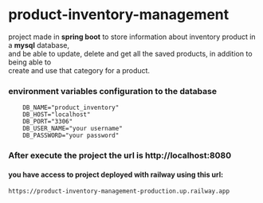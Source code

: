 # product-inventory-management

project made in **spring boot** to store information about inventory product in a **mysql** database,   
and be able to update, delete and get all the saved products, in addition to being able to   
create and use that category for a product.

### environment variables configuration to the database
```
    DB_NAME="product_inventory"
    DB_HOST="localhost"
    DB_PORT="3306"
    DB_USER_NAME="your username"
    DB_PASSWORD="your password"
```

### After execute the project the url is http://localhost:8080  

#### you have access to project deployed with railway using this url:  
```
https://product-inventory-management-production.up.railway.app
```

